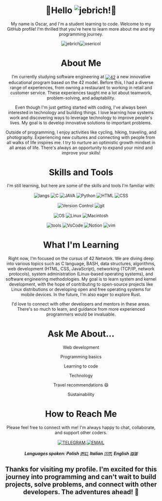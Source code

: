 <h1 align="center">👋Hello <img src="https://komarev.com/ghpvc/?username=jebrich&label=VISITOR NO.&color=be38f3&style=flat" alt="jebrich" />!👋</h1>

<p align="center">My name is Oscar, and I'm a student learning to code. Welcome to my GitHub profile! I'm thrilled that you're here to learn more about me and my programming journey.</p>
<p align="center"><img align="center" src="https://github-readme-stats.vercel.app/api?username=jebrich&show_icons=true&theme=gruvbox&locale=en" alt="jebrich"><img align="center" src="https://badge42.vercel.app/api/v2/clhue275i009708kz593xsy0p/stats?cursusId=21&coalitionId=125" alt="osericol"></p>

<h1 align="center">About Me</h1>

<p align="center">I'm currently studying software engineering at <a href="http://42roma.it"> <img align="center" src="https://img.shields.io/badge/Roma-ffffff?style=for-the-badge&logo=42&logoColor=black" alt="42"></a> a new innovative educational program based on the 42 model. Before this, I had a diverse range of experiences, from owning a restaurant to working in retail and customer service. These experiences taught me a lot about teamwork, problem-solving, and adaptability.</p>

<p align="center">Even though I'm just getting started with coding, I've always been interested in technology and building things. I love learning how systems work and discovering ways to leverage technology to improve people's lives. My goal is to develop innovative solutions to important problems.</p>

<p align="center">Outside of programming, I enjoy activities like cycling, hiking, traveling, and photography. Experiencing new cultures and connecting with people from all walks of life inspires me. I try to nurture an optimistic growth mindset in all areas of life. There's always an opportunity to expand your mind and improve your skills!</p>

<h1 align="center">Skills and Tools</h1>


<p align ="center">I'm still learning, but here are some of the skills and tools I'm familiar with:</p>

<p align="center"><img align="center" src="https://img.shields.io/badge/LANGUAGES-%3A-yellow?style=for-the-badge&logo=none" alt="langs"> <img align="center" src="https://img.shields.io/badge/C-00599C?style=for-the-badge&logo=c&logoColor=white" alt="C"> <img align="center" src="https://img.shields.io/badge/Java-ED8B00?style=for-the-badge&logo=openjdk&logoColor=white" alt="JAVA"> <img align="center" src="https://img.shields.io/badge/Python-14354C?style=for-the-badge&logo=python&logoColor=white" alt="Python"> <img align="center" src="https://img.shields.io/badge/HTML5-E34F26?style=for-the-badge&logo=html5&logoColor=white" alt="HTML"> <img align="center" src="https://img.shields.io/badge/CSS3-1572B6?style=for-the-badge&logo=css3&logoColor=white" alt="CSS"></p>
  
<p align="center"><img align="center" src="https://img.shields.io/badge/VERSION CONTROL-%3A-yellow?style=for-the-badge&logo=none" alt="Version Control"> <img align="center" src="https://img.shields.io/badge/GIT-E44C30?style=for-the-badge&logo=git&logoColor=white" alt="git"></p>

<p align="center"><img align="center" src="https://img.shields.io/badge/OS-%3A-yellow?style=for-the-badge&logo=none" alt="OS" > <img align="center" src="https://img.shields.io/badge/Linux-FCC624?style=for-the-badge&logo=linux&logoColor=black" alt="Linux"> <img align="center" src="https://img.shields.io/badge/iOS-000000?style=for-the-badge&logo=ios&logoColor=white" alt="Macintosh"></p>

 <p align="center"><img align="center" src="https://img.shields.io/badge/TOOLS-%3A-yellow?style=for-the-badge&logo=none" alt="tools">     <img align="center" src="https://img.shields.io/badge/Visual_Studio_Code-0078D4?style=for-the-badge&logo=visual%20studio%20code&logoColor=white" alt="VsCode" >     <img align="center" src="https://img.shields.io/badge/Notion-000000?style=for-the-badge&logo=notion&logoColor=white" alt="Notion">     <img align="center" src="https://img.shields.io/badge/VIM-%2311AB00.svg?&style=for-the-badge&logo=vim&logoColor=white" alt="vim"></p>

<h1 align="center"> What I'm Learning</h1>

<p align="center">Right now, I'm focused on the cursus of 42 Network. We are diving deep into various topics such as C language, BASH, data structures, algorithms, web development (HTML, CSS, JavaScript), networking (TCP/IP, network protocols), system administration (Linux-based operating systems), and software engineering methodologies. My goal is to learn system and kernel development, with the hope of contributing to open-source projects like Linux distributions or developing open and free operating systems for mobile devices. In the future, I'm also eager to explore Rust.</p>

<p align="center">I'd love to connect with other developers and mentors in these areas. There's so much to learn, and guidance from more experienced programmers would be invaluable.</p>

<h1 align="center">Ask Me About...</h1>

<div align="center">
<p>Web development</p>
<p>Programming basics</p>
<p>Learning to code</p>
<p>Technology</p>
<p>Travel recommendations 😄</p>
<p>Sustainability</p>
</div>

<h1 align="center">How to Reach Me</h1>


<p align="center">Please feel free to connect with me! I'm always happy to chat, collaborate, and support other coders.</p>

<p align="center"><a href="https://t.me/jebrich"> <img align="center" src="https://img.shields.io/badge/Telegram-2CA5E0?style=for-the-badge&logo=telegram&logoColor=white" alt="TELEGRAM"> </a>
<a href="mailto:jebrich@writeme.com"> <img align="center" src="https://img.shields.io/badge/email-2CA5E0?style=for-the-badge&logo=maildotru&logoColor=white" alt="EMAIL"> </a></p>


<h5 align="center">Languages spoken: Polish 🇵🇱, Italian 🇮🇹, English 🇬🇧</h5>

<h2 align="center">Thanks for visiting my profile. I'm excited for this journey into programming and can't wait to build projects, solve problems, and connect with other developers. The adventures ahead! 🚀</h2>

